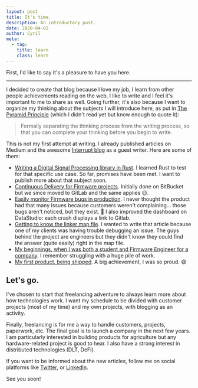 ```yaml
---
layout: post
title: It's time.
description: An introductory post.
date: 2020-04-02
author: Cyril
meta: 
  - tag:
    title: learn
    class: learn
---
```


First, I'd like to say it's a pleasure to have you here.

---

I decided to create that blog because I love my job, I learn from other people achievements reading on the web, I like to write and I feel it's important to me to share as well. Going further, it's also because I want to organize my thinking about the subjects I will introduce here, as put in [The Pyramid Principle](https://www.amazon.com/Pyramid-Principle-Logic-Writing-Thinking/dp/0273710516/ref=pd_lpo_sbs_14_t_0?_encoding=UTF8&psc=1&refRID=KXC2989DKN2HXHK9TMPH) (which I didn't read yet but know enough to quote it): 

> Formally separating the thinking process from the writing process, so that you can complete your thinking before you begin to write.

This is not my first attempt at writing. I already published articles on Medium and the awesome [Interrupt blog](https://interrupt.memfault.com/blog/) as a guest writer. Here are some of them:

- [Writing a Digital Signal Processing library in Rust](https://interrupt.memfault.com/blog/rust-for-digital-signal-processing). I learned Rust to test for that specific use case. So far, promises have been met. I want to publish more about that subject soon. 
- [Continuous Delivery for Firmware projects](https://medium.com/equisense/firmware-quality-assurance-continuous-delivery-125884194ea5). Initially done on BitBucket but we since moved to GitLab and the same applies 😉.
- [Easily monitor Firmware bugs in production](https://medium.com/equisense/quality-assurance-for-firmware-production-monitoring-68cd5fcf038d). I never thought the product had that many issues because customers weren't complaining... those bugs aren't noticed, but they exist. 🐛 I also improved the dashboard on DataStudio: each crash displays a link to Gitlab. 
- [Getting to know the linker map file](https://interrupt.memfault.com/blog/get-the-most-out-of-the-linker-map-file). I wanted to write that article because one of my clients was having trouble debugging an issue. The guys behind the project are engineers but they didn't know they could find the answer (quite easily) right in the map file.
- [My beginnings, when I was both a student and Firmware Engineer for a company](https://medium.com/@cyrilfougeray/busy-year-as-a-student-and-engineer-2a049d084e66). I remember struggling with a huge pile of work.
- [My first product, being shipped](https://medium.com/equisense/the-equisense-motion-is-now-shipping-f6eb005ccdbc). A big achievement, I was so proud. 😄

## Let's go.

I've chosen to start that freelancing adventure to always learn more about how technologies work. I want my schedule to be divided with customer projects (most of my time) and my own projects, with blogging as an activity.

Finally, freelancing is for me a way to handle customers, projects, paperwork, etc. The final goal is to launch a company in the next few years. I am particularly interested in building products for agriculture but any hardware-related project is good to hear. I also have a strong interest in distributed technologies (DLT, DeFi).

If you want to be informed about the new articles, follow me on social platforms like [Twitter](https://www.twitter.com/cyrilfougeray), or [LinkedIn](http://www.linkedin.com/in/cyrilfougeray).

See you soon!
